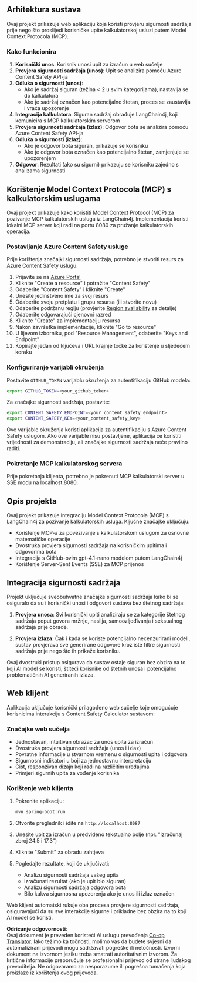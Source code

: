 <!--
CO_OP_TRANSLATOR_METADATA:
{
  "original_hash": "e5ea5e7582f70008ea9bec3b3820f20a",
  "translation_date": "2025-05-17T14:32:51+00:00",
  "source_file": "04-PracticalImplementation/samples/java/containerapp/README.md",
  "language_code": "hr"
}
-->
## Arhitektura sustava

Ovaj projekt prikazuje web aplikaciju koja koristi provjeru sigurnosti sadržaja prije nego što proslijedi korisničke upite kalkulatorskoj usluzi putem Model Context Protocola (MCP).

### Kako funkcionira

1. **Korisnički unos**: Korisnik unosi upit za izračun u web sučelje
2. **Provjera sigurnosti sadržaja (unos)**: Upit se analizira pomoću Azure Content Safety API-ja
3. **Odluka o sigurnosti (unos)**:
   - Ako je sadržaj siguran (težina < 2 u svim kategorijama), nastavlja se do kalkulatora
   - Ako je sadržaj označen kao potencijalno štetan, proces se zaustavlja i vraća upozorenje
4. **Integracija kalkulatora**: Siguran sadržaj obrađuje LangChain4j, koji komunicira s MCP kalkulatorskim serverom
5. **Provjera sigurnosti sadržaja (izlaz)**: Odgovor bota se analizira pomoću Azure Content Safety API-ja
6. **Odluka o sigurnosti (izlaz)**:
   - Ako je odgovor bota siguran, prikazuje se korisniku
   - Ako je odgovor bota označen kao potencijalno štetan, zamjenjuje se upozorenjem
7. **Odgovor**: Rezultati (ako su sigurni) prikazuju se korisniku zajedno s analizama sigurnosti

## Korištenje Model Context Protocola (MCP) s kalkulatorskim uslugama

Ovaj projekt prikazuje kako koristiti Model Context Protocol (MCP) za pozivanje MCP kalkulatorskih usluga iz LangChain4j. Implementacija koristi lokalni MCP server koji radi na portu 8080 za pružanje kalkulatorskih operacija.

### Postavljanje Azure Content Safety usluge

Prije korištenja značajki sigurnosti sadržaja, potrebno je stvoriti resurs za Azure Content Safety uslugu:

1. Prijavite se na [Azure Portal](https://portal.azure.com)
2. Kliknite "Create a resource" i potražite "Content Safety"
3. Odaberite "Content Safety" i kliknite "Create"
4. Unesite jedinstveno ime za svoj resurs
5. Odaberite svoju pretplatu i grupu resursa (ili stvorite novu)
6. Odaberite podržanu regiju (provjerite [Region availability](https://azure.microsoft.com/en-us/global-infrastructure/services/?products=cognitive-services) za detalje)
7. Odaberite odgovarajući cjenovni razred
8. Kliknite "Create" za implementaciju resursa
9. Nakon završetka implementacije, kliknite "Go to resource"
10. U lijevom izborniku, pod "Resource Management", odaberite "Keys and Endpoint"
11. Kopirajte jedan od ključeva i URL krajnje točke za korištenje u sljedećem koraku

### Konfiguriranje varijabli okruženja

Postavite `GITHUB_TOKEN` varijablu okruženja za autentifikaciju GitHub modela:
```sh
export GITHUB_TOKEN=<your_github_token>
```

Za značajke sigurnosti sadržaja, postavite:
```sh
export CONTENT_SAFETY_ENDPOINT=<your_content_safety_endpoint>
export CONTENT_SAFETY_KEY=<your_content_safety_key>
```

Ove varijable okruženja koristi aplikacija za autentifikaciju s Azure Content Safety uslugom. Ako ove varijable nisu postavljene, aplikacija će koristiti vrijednosti za demonstraciju, ali značajke sigurnosti sadržaja neće pravilno raditi.

### Pokretanje MCP kalkulatorskog servera

Prije pokretanja klijenta, potrebno je pokrenuti MCP kalkulatorski server u SSE modu na localhost:8080.

## Opis projekta

Ovaj projekt prikazuje integraciju Model Context Protocola (MCP) s LangChain4j za pozivanje kalkulatorskih usluga. Ključne značajke uključuju:

- Korištenje MCP-a za povezivanje s kalkulatorskom uslugom za osnovne matematičke operacije
- Dvostruka provjera sigurnosti sadržaja na korisničkim upitima i odgovorima bota
- Integracija s GitHub-ovim gpt-4.1-nano modelom putem LangChain4j
- Korištenje Server-Sent Events (SSE) za MCP prijenos

## Integracija sigurnosti sadržaja

Projekt uključuje sveobuhvatne značajke sigurnosti sadržaja kako bi se osiguralo da su i korisnički unosi i odgovori sustava bez štetnog sadržaja:

1. **Provjera unosa**: Svi korisnički upiti analiziraju se za kategorije štetnog sadržaja poput govora mržnje, nasilja, samoozljeđivanja i seksualnog sadržaja prije obrade.

2. **Provjera izlaza**: Čak i kada se koriste potencijalno necenzurirani modeli, sustav provjerava sve generirane odgovore kroz iste filtre sigurnosti sadržaja prije nego što ih prikaže korisniku.

Ovaj dvostruki pristup osigurava da sustav ostaje siguran bez obzira na to koji AI model se koristi, štiteći korisnike od štetnih unosa i potencijalno problematičnih AI generiranih izlaza.

## Web klijent

Aplikacija uključuje korisnički prilagođeno web sučelje koje omogućuje korisnicima interakciju s Content Safety Calculator sustavom:

### Značajke web sučelja

- Jednostavan, intuitivan obrazac za unos upita za izračun
- Dvostruka provjera sigurnosti sadržaja (unos i izlaz)
- Povratne informacije u stvarnom vremenu o sigurnosti upita i odgovora
- Sigurnosni indikatori u boji za jednostavnu interpretaciju
- Čist, responzivan dizajn koji radi na različitim uređajima
- Primjeri sigurnih upita za vođenje korisnika

### Korištenje web klijenta

1. Pokrenite aplikaciju:
   ```sh
   mvn spring-boot:run
   ```

2. Otvorite preglednik i idite na `http://localhost:8087`

3. Unesite upit za izračun u predviđeno tekstualno polje (npr. "Izračunaj zbroj 24.5 i 17.3")

4. Kliknite "Submit" za obradu zahtjeva

5. Pogledajte rezultate, koji će uključivati:
   - Analizu sigurnosti sadržaja vašeg upita
   - Izračunati rezultat (ako je upit bio siguran)
   - Analizu sigurnosti sadržaja odgovora bota
   - Bilo kakva sigurnosna upozorenja ako je unos ili izlaz označen

Web klijent automatski rukuje oba procesa provjere sigurnosti sadržaja, osiguravajući da su sve interakcije sigurne i prikladne bez obzira na to koji AI model se koristi.

**Odricanje odgovornosti**:  
Ovaj dokument je preveden koristeći AI uslugu prevođenja [Co-op Translator](https://github.com/Azure/co-op-translator). Iako težimo ka točnosti, molimo vas da budete svjesni da automatizirani prijevodi mogu sadržavati pogreške ili netočnosti. Izvorni dokument na izvornom jeziku treba smatrati autoritativnim izvorom. Za kritične informacije preporučuje se profesionalni prijevod od strane ljudskog prevoditelja. Ne odgovaramo za nesporazume ili pogrešna tumačenja koja proizlaze iz korištenja ovog prijevoda.